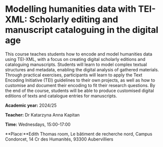 # Modelling humanities data with TEI-XML: Scholarly editing and manuscript cataloguing in the digital age

This course teaches students how to encode and model humanities data using TEI-XML, with a focus
on creating digital scholarly editions and cataloguing manuscripts. Students will learn
to model complex textual structures and metadata, enabling the digital analysis of gathered materials.
Through practical exercises, participants will learn to apply the Text Encoding Initiative (TEI)
guidelines to their own projects, as well as how to customise and document their encoding to fit their
research questions. By the end of the course, students will be able to produce customised digital
editions of texts and catalogue entries for manuscripts.

**Academic year:** 2024/25

**Teacher:** Dr Katarzyna Anna Kapitan

**Time:** Wednesdays, 15:00-17:00 

**Place:**Edith Thomas room, Le bâtiment de recherche nord, Campus Condorcet, 14 Cr des Humanités, 93300 Aubervilliers

